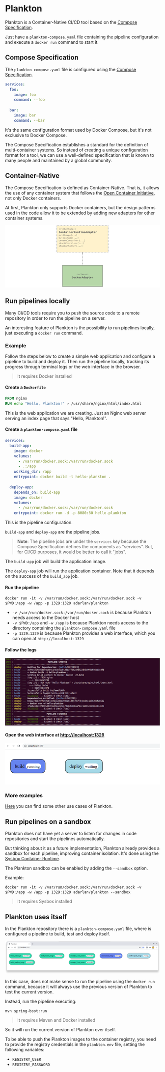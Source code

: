 # Plankton

Plankton is a Container-Native CI/CD tool
based on the [Compose Specification](https://github.com/compose-spec/compose-spec/blob/master/spec.md).

Just have a `plankton-compose.yaml` file containing the pipeline configuration
and execute a `docker run` command to start it.

## Compose Specification

The `plankton-compose.yaml` file is configured using the
[Compose Specification](https://github.com/compose-spec/compose-spec/blob/master/spec.md).

```yaml
services:
  foo:
    image: foo
    command: --foo

  bar:
    image: bar
    command: --bar
```

It's the same configuration format used by Docker Compose,
but it's not exclusive to Docker Compose.

The Compose Specification
establishes a standard for the definition of multi-container systems.
So instead of creating a unique configuration format for a tool,
we can use a well-defined specification
that is known to many people
and maintained by a global community.

## Container-Native

The Compose Specification is defined as Container-Native.
That is, it allows the use of any container system that follows
the [Open Container Initiative](https://opencontainers.org/),
not only Docker containers.

At first, Plankton only supports Docker containers,
but the design patterns used in the code allow it to be extended by adding new adapters for other container systems.

![class-diagram.png](docs/img/class-diagram.png)

## Run pipelines locally

Many CI/CD tools require you to push the source code to a remote repository
in order to run the pipeline on a server.

An interesting feature of Plankton is the possibility to run pipelines locally,
just executing a `docker run` command.

### Example

Follow the steps below to create a simple web application
and configure a pipeline to build and deploy it.
Then run the pipeline locally,
tracking its progress through terminal logs or the web interface in the browser.

> It requires Docker installed

#### Create a `Dockerfile`

```Dockerfile
FROM nginx
RUN echo "Hello, Plankton!" > /usr/share/nginx/html/index.html
```

This is the web application we are creating.
Just an Nginx web server
serving an index page that says "Hello, Plankton!".

#### Create a `plankton-compose.yaml` file

```yaml
services:
  build-app:
    image: docker
    volumes:
      - /var/run/docker.sock:/var/run/docker.sock
      - .:/app
    working_dir: /app
    entrypoint: docker build -t hello-plankton .

  deploy-app:
    depends_on: build-app
    image: docker
    volumes:
      - /var/run/docker.sock:/var/run/docker.sock
    entrypoint: docker run -d -p 8080:80 hello-plankton
```

This is the pipeline configuration.

`build-app` and `deploy-app` are the pipeline jobs.

> **Note**: The pipeline jobs are under the `services` key
> because the Compose Specification defines the components as "services".
> But, for CI/CD purposes, it would be better to call it "jobs".

The `build-app` job will build the application image.

The `deploy-app` job will run the application container.
Note that it depends on the success of the `build_app` job.

#### Run the pipeline

```shell
docker run -it -v /var/run/docker.sock:/var/run/docker.sock -v $PWD:/app -w /app -p 1329:1329 adarlan/plankton
```

- `-v /var/run/docker.sock:/var/run/docker.sock` is because Plankton needs access to the Docker host
- `-v $PWD:/app` and `-w /app` is because Plankton needs access to the directory containing the `plankton-compose.yaml` file
- `-p 1329:1329` is because Plankton provides a web interface, which you can open at `http://localhost:1329`

#### Follow the logs

![pipeline-logs.png](docs/img/pipeline-logs.png)

#### Open the web interface at [http://localhost:1329](http://localhost:1329)

![pipeline-page.png](docs/img/pipeline-page.png)

### More examples

[Here](https://github.com/adarlan/plankton/tree/master/examples)
you can find some other use cases of Plankton.

## Run pipelines on a sandbox

Plankton does not have yet a server
to listen for changes in code repositories
and start the pipelines automatically.

But thinking about it as a future implementation,
Plankton already provides a sandbox for each pipeline,
improving container isolation.
It's done using the [Sysbox Container Runtime](https://github.com/nestybox/sysbox).

The Plankton sandbox can be enabled by adding the `--sandbox` option.

Example:

```shell
docker run -it -v /var/run/docker.sock:/var/run/docker.sock -v $PWD:/app -w /app -p 1329:1329 adarlan/plankton --sandbox
```

> It requires Sysbox installed

## Plankton uses itself

In the Plankton repository there is a `plankton-compose.yaml` file,
where is configured a pipeline to build, test and deploy itself.

![using-itself-page.png](docs/img/using-itself-page.png)

In this case, does not make sense to run the pipeline using the `docker run` command,
because it will always use the previous version of Plankton to test the current version.

Instead, run the pipeline executing:

```shell
mvn spring-boot:run
```

> It requires Maven and Docker installed

So it will run the current version of Plankton over itself.

To be able to push the Plankton images to the container registry,
you need to provide the registry credentials in the `plankton.env` file,
setting the following variables:

- `REGISTRY_USER`
- `REGISTRY_PASSWORD`
